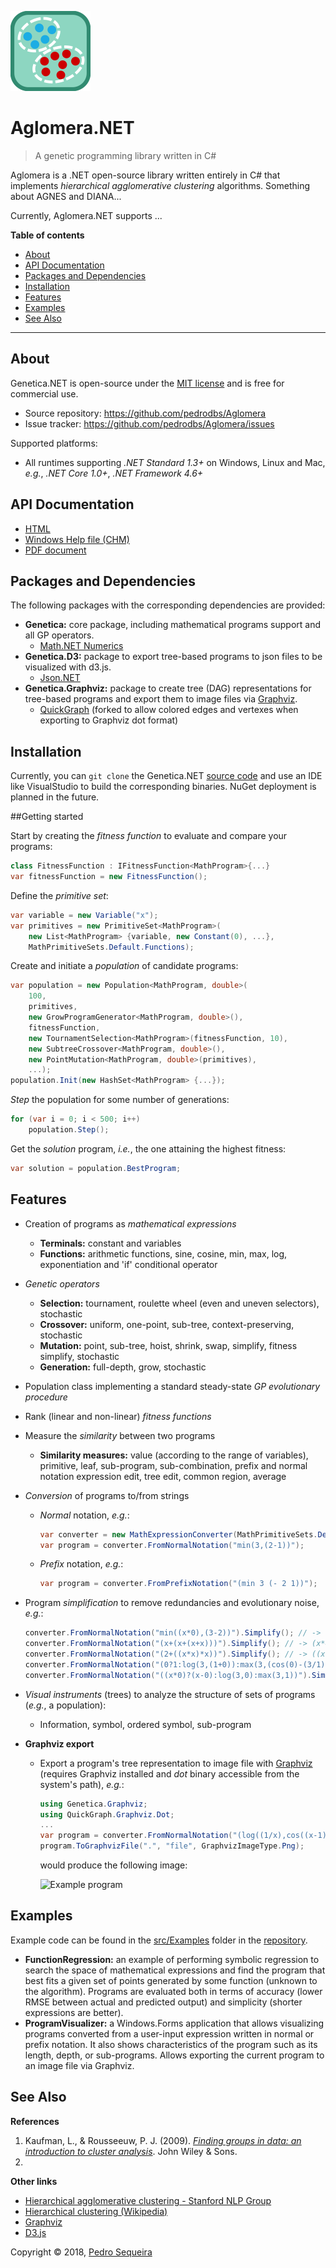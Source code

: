 ![Logo of the project](img/aglomera-128.png)

# Aglomera.NET
> A genetic programming library written in C#

Aglomera is a .NET open-source library written entirely in C# that implements *hierarchical agglomerative clustering* algorithms. Something about AGNES and DIANA...

Currently, Aglomera.NET supports ...

**Table of contents**

- [About](#about)
- [API Documentation](#api-documentation)
- [Packages and Dependencies](#packages-and-dependencies)
- [Installation](#installation)
- [Features](#features)
- [Examples](#examples)
- [See Also](#see-also)

------

## About

Genetica.NET is open-source under the [MIT license](https://github.com/pedrodbs/Aglomera/blob/master/LICENSE.md) and is free for commercial use.

- Source repository: https://github.com/pedrodbs/Aglomera
- Issue tracker: https://github.com/pedrodbs/Aglomera/issues

Supported platforms:

- All runtimes supporting *.NET Standard 1.3+* on Windows, Linux and Mac, *e.g.*, *.NET Core 1.0+*, *.NET Framework 4.6+*

## API Documentation

- [HTML](https://pedrodbs.github.io/Genetica/)
- [Windows Help file (CHM)](https://github.com/pedrodbs/Genetica/raw/master/docs/Genetica.NET.chm)
- [PDF document](https://github.com/pedrodbs/Genetica/raw/master/docs/Genetica.NET.pdf)

## Packages and Dependencies

The following packages with the corresponding dependencies are provided:

- **Genetica:** core package, including mathematical programs support and all GP operators. 
  - [Math.NET Numerics](https://nuget.org/profiles/mathnet/)
- **Genetica.D3:** package to export tree-based programs to json files to be visualized with d3.js. 
  - [Json.NET](https://www.nuget.org/packages/Newtonsoft.Json/)
- **Genetica.Graphviz:** package to create tree (DAG) representations for tree-based programs and export them to image files via [Graphviz](https://www.graphviz.org/).
  - [QuickGraph](https://github.com/pedrodbs/quickgraph) (forked to allow colored edges and vertexes when exporting to Graphviz dot format)

## Installation

Currently, you can `git clone` the Genetica.NET [source code](https://github.com/pedrodbs/Genetica) and use an IDE like VisualStudio to build the corresponding binaries. NuGet deployment is planned in the future.

##Getting started

Start by creating the *fitness function* to evaluate and compare your programs:

```c#
class FitnessFunction : IFitnessFunction<MathProgram>{...}
var fitnessFunction = new FitnessFunction();
```

Define the *primitive set*:

```c#
var variable = new Variable("x");
var primitives = new PrimitiveSet<MathProgram>(
    new List<MathProgram> {variable, new Constant(0), ...},
    MathPrimitiveSets.Default.Functions);
```

Create and initiate a *population* of candidate programs:

```c#
var population = new Population<MathProgram, double>(
    100, 
    primitives,
    new GrowProgramGenerator<MathProgram, double>(), 
    fitnessFunction,
    new TournamentSelection<MathProgram>(fitnessFunction, 10),
    new SubtreeCrossover<MathProgram, double>(),
    new PointMutation<MathProgram, double>(primitives), 
    ...);
population.Init(new HashSet<MathProgram> {...});
```

*Step* the population for some number of generations:

```c#
for (var i = 0; i < 500; i++)
    population.Step();
```

Get the *solution* program, *i.e.*, the one attaining the highest fitness:

```c#
var solution = population.BestProgram;
```

## Features

- Creation of programs as *mathematical expressions*

  - **Terminals:** constant and variables
  - **Functions:** arithmetic functions, sine, cosine, min, max, log, exponentiation and 'if' conditional operator

- *Genetic operators*

  - **Selection:** tournament, roulette wheel (even and uneven selectors), stochastic
  - **Crossover:** uniform, one-point, sub-tree, context-preserving, stochastic
  - **Mutation:** point, sub-tree, hoist, shrink, swap, simplify, fitness simplify, stochastic
  - **Generation:** full-depth, grow, stochastic

- Population class implementing a standard steady-state *GP evolutionary procedure*

- Rank (linear and non-linear) *fitness functions*

- Measure the *similarity* between two programs

  - **Similarity measures:** value (according to the range of variables), primitive, leaf, sub-program, sub-combination, prefix and normal notation expression edit, tree edit, common region, average

- *Conversion* of programs to/from strings

  - *Normal* notation, *e.g.*: 
    ```c#
    var converter = new MathExpressionConverter(MathPrimitiveSets.Default);
    var program = converter.FromNormalNotation("min(3,(2-1))");
    ```

  - *Prefix* notation, *e.g.*:
    ```c#
    var program = converter.FromPrefixNotation("(min 3 (- 2 1))");
    ```

- Program *simplification* to remove redundancies and evolutionary noise, *e.g.*:
    ```c#
    converter.FromNormalNotation("min((x*0),(3-2))").Simplify(); // -> 1
    converter.FromNormalNotation("(x+(x+(x+x)))").Simplify(); // -> (x*4)
    converter.FromNormalNotation("(2+((x*x)*x))").Simplify(); // -> ((x^3)+2)
    converter.FromNormalNotation("(0?1:log(3,(1+0)):max(3,(cos(0)-(3/1))))").Simplify(); // -> 1
    converter.FromNormalNotation("((x*0)?(x-0):log(3,0):max(3,1))").Simplify(); // -> x
    ```

- *Visual instruments* (trees) to analyze the structure of sets of programs (*e.g.*, a population):

  - Information, symbol, ordered symbol, sub-program


- **Graphviz export**

  - Export a program's tree representation to image file with [Graphviz](https://www.graphviz.org/) (requires Graphviz installed and *dot* binary accessible from the system's path), *e.g.*:

    ```c#
    using Genetica.Graphviz;
    using QuickGraph.Graphviz.Dot;
    ...
    var program = converter.FromNormalNotation("(log((1/x),cos((x-1)))+(2?1:max(x,1):3))");
    program.ToGraphvizFile(".", "file", GraphvizImageType.Png);
    ```

    would produce the following image:

    ![Example program](img/program.png)



## Examples

Example code can be found in the [src/Examples](https://github.com/pedrodbs/Genetica/tree/master/src/Examples) folder in the [repository](https://github.com/pedrodbs/Genetica).

- **FunctionRegression:** an example of performing symbolic regression to search the space of mathematical expressions and find the program that best fits a given set of points generated by some function (unknown to the algorithm). Programs are evaluated both in terms of accuracy (lower RMSE between actual and predicted output) and simplicity (shorter expressions are better).
- **ProgramVisualizer:** a Windows.Forms application that allows visualizing programs converted from a user-input expression written in normal or prefix notation. It also shows characteristics of the program such as its length, depth, or sub-programs. Allows exporting the current program to an image file via Graphviz.

## See Also

**References**

1. Kaufman, L., & Rousseeuw, P. J. (2009). *[Finding groups in data: an introduction to cluster analysis](https://books.google.com/books?hl=en&lr=&id=YeFQHiikNo0C&oi=fnd&pg=PR11&ots=5ApcG5OEwC&sig=Sx5Bhqfaymzg1U9aRQVIFxmqiHY)*. John Wiley & Sons.
2. ​

**Other links**

- [Hierarchical agglomerative clustering - Stanford NLP Group](https://nlp.stanford.edu/IR-book/html/htmledition/hierarchical-agglomerative-clustering-1.html)
- [Hierarchical clustering (Wikipedia)](https://en.wikipedia.org/wiki/Hierarchical_clustering)
- [Graphviz](https://www.graphviz.org/)
- [D3.js](https://d3js.org/)



Copyright &copy; 2018, [Pedro Sequeira](https://github.com/pedrodbs)